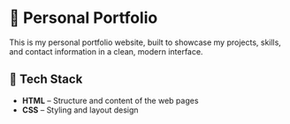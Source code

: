 # 💼 Personal Portfolio

This is my personal portfolio website, built to showcase my projects, skills, and contact information in a clean, modern interface.

## 🚀 Tech Stack

- **HTML** – Structure and content of the web pages  
- **CSS** – Styling and layout design  
